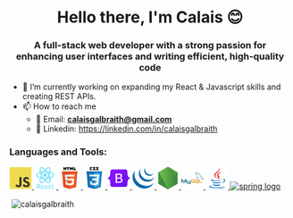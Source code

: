 <h1 align="center">Hello there, I'm Calais 😊</h1>
<h3 align="center">A full-stack web developer with a strong passion for enhancing user interfaces and writing efficient, high-quality code</h3>

- 🔭 I’m currently working on expanding my React & Javascript skills and creating REST APIs.
- 📫 How to reach me 
  - 📧 Email: **calaisgalbraith@gmail.com**
  - 💼 Linkedin: https://linkedin.com/in/calaisgalbraith


<h3 align="left">Languages and Tools:</h3>
<p align="left">
  <a href="https://developer.mozilla.org/en-US/docs/Web/JavaScript" target="_blank"> <img src="https://raw.githubusercontent.com/devicons/devicon/master/icons/javascript/javascript-original.svg" alt="Javascript Logo" width="40" height="40"/> </a>
  <a href="https://react.dev/" target="_blank"> <img src="https://github.com/devicons/devicon/blob/ca28c779441053191ff11710fe24a9e6c23690d6/icons/react/react-original-wordmark.svg" alt="React Logo" width="40" height="40"/> </a>
  <a href="https://www.w3.org/html/" target="_blank"> <img src="https://raw.githubusercontent.com/devicons/devicon/master/icons/html5/html5-original-wordmark.svg" alt="html5 logo" width="40" height="40"/> </a>
  <a href="https://www.w3schools.com/css/" target="_blank"> <img src="https://raw.githubusercontent.com/devicons/devicon/master/icons/css3/css3-original-wordmark.svg" alt="css3 logo" width="40" height="40"/> </a>
  <a href="https://getbootstrap.com" target="_blank"> <img src="https://github.com/devicons/devicon/blob/ca28c779441053191ff11710fe24a9e6c23690d6/icons/bootstrap/bootstrap-original.svg" alt="bootstrap logo" width="40" height="40"/> </a> 
  <a href="https://jquery.com/" target="_blank"> <img src="https://github.com/devicons/devicon/blob/ca28c779441053191ff11710fe24a9e6c23690d6/icons/jquery/jquery-plain.svg" alt="jquery logo" width="40" height="40"/> </a>
  <a href="https://nodejs.org/en" target="_blank"> <img src="https://github.com/devicons/devicon/blob/ca28c779441053191ff11710fe24a9e6c23690d6/icons/nodejs/nodejs-original.svg" alt="node.js logo" width="40" height="40"/> </a>
  <a href="https://www.mysql.com/" target="_blank"> <img src="https://raw.githubusercontent.com/devicons/devicon/master/icons/mysql/mysql-original-wordmark.svg" alt="MySQL logo" width="40" height="40"/> </a>
  <a href="https://www.java.com" target="_blank"> <img src="https://raw.githubusercontent.com/devicons/devicon/master/icons/java/java-original.svg" alt="java logo" width="40" height="40"/> </a>
  <a href="https://spring.io/" target="_blank"> <img src="https://www.vectorlogo.zone/logos/springio/springio-icon.svg" alt="spring logo" width="40" height="40"/> </a>
</p>

<p>&nbsp;<img align="center" src="https://github-readme-stats.vercel.app/api?username=calaisgalbraith&show_icons=true&locale=en" alt="calaisgalbraith" /></p>
